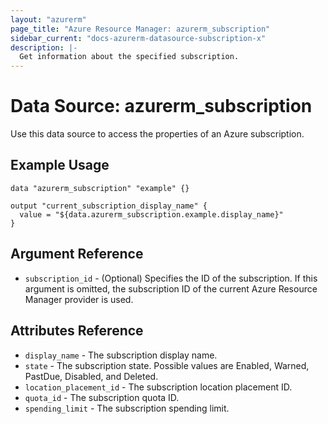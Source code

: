 ```yaml
---
layout: "azurerm"
page_title: "Azure Resource Manager: azurerm_subscription"
sidebar_current: "docs-azurerm-datasource-subscription-x"
description: |-
  Get information about the specified subscription.
---
```


# Data Source: azurerm_subscription

Use this data source to access the properties of an Azure subscription.

## Example Usage

```hcl
data "azurerm_subscription" "example" {}

output "current_subscription_display_name" {
  value = "${data.azurerm_subscription.example.display_name}"
}
```

## Argument Reference

* `subscription_id` - (Optional) Specifies the ID of the subscription. If this argument is omitted, the subscription ID of the current Azure Resource Manager provider is used.

## Attributes Reference

* `display_name` - The subscription display name.
* `state` - The subscription state. Possible values are Enabled, Warned, PastDue, Disabled, and Deleted.
* `location_placement_id` - The subscription location placement ID.
* `quota_id` - The subscription quota ID.
* `spending_limit` - The subscription spending limit.
